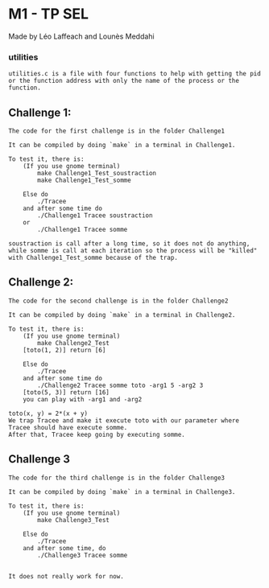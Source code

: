 # M1 - TP SEL 
Made by Léo Laffeach and Lounès Meddahi

### utilities
    utilities.c is a file with four functions to help with getting the pid or the function address with only the name of the process or the function.

## Challenge 1:
    The code for the first challenge is in the folder Challenge1

    It can be compiled by doing `make` in a terminal in Challenge1.

    To test it, there is:
        (If you use gnome terminal)
            make Challenge1_Test_soustraction
            make Challenge1_Test_somme
    
        Else do
            ./Tracee 
        and after some time do
	        ./Challenge1 Tracee soustraction
        or
            ./Challenge1 Tracee somme

    soustraction is call after a long time, so it does not do anything, while somme is call at each iteration so the process will be "killed" with Challenge1_Test_somme because of the trap.

## Challenge 2:
    The code for the second challenge is in the folder Challenge2
    
    It can be compiled by doing `make` in a terminal in Challenge2.

    To test it, there is:
        (If you use gnome terminal)
            make Challenge2_Test
        [toto(1, 2)] return [6]
    
        Else do
            ./Tracee
        and after some time do
            ./Challenge2 Tracee somme toto -arg1 5 -arg2 3
        [toto(5, 3)] return [16]
        you can play with -arg1 and -arg2
    
    toto(x, y) = 2*(x + y)
    We trap Tracee and make it execute toto with our parameter where Tracee should have execute somme.
    After that, Tracee keep going by executing somme.

## Challenge 3
    The code for the third challenge is in the folder Challenge3

    It can be compiled by doing `make` in a terminal in Challenge3.

    To test it, there is:
        (If you use gnome terminal)
            make Challenge3_Test
    
        Else do
            ./Tracee
        and after some time, do
            ./Challenge3 Tracee somme


    It does not really work for now.


